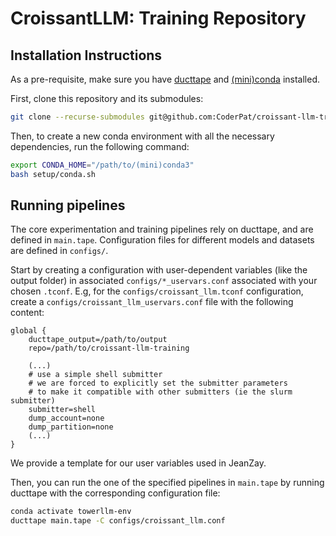 # CroissantLLM: Training Repository

## Installation Instructions

As a pre-requisite, make sure you have [ducttape](https://github.com/CoderPat/ducttape) and [(mini)conda](https://docs.conda.io/en/latest/miniconda.html) installed.

First, clone this repository and its submodules:

```bash
git clone --recurse-submodules git@github.com:CoderPat/croissant-llm-training.git
```

Then, to create a new conda environment with all the necessary dependencies, run the following command:

```bash
export CONDA_HOME="/path/to/(mini)conda3"
bash setup/conda.sh
```

## Running pipelines

The core experimentation and training pipelines rely on ducttape, and are defined in `main.tape`. 
Configuration files for different models and datasets are defined in `configs/`.

Start by creating a configuration with user-dependent variables (like the output folder) in associated `configs/*_uservars.conf` associated with your chosen `.tconf`. E.g, for the `configs/croissant_llm.tconf` configuration, create a `configs/croissant_llm_uservars.conf` file with the following content:
```
global {
    ducttape_output=/path/to/output
    repo=/path/to/croissant-llm-training

    (...)
    # use a simple shell submitter 
    # we are forced to explicitly set the submitter parameters
    # to make it compatible with other submitters (ie the slurm submitter)
    submitter=shell
    dump_account=none
    dump_partition=none
    (...)
}
```

We provide a template for our user variables used in JeanZay.

Then, you can run the one of the specified pipelines in `main.tape` by running ducttape with the corresponding configuration file:

```bash
conda activate towerllm-env
ducttape main.tape -C configs/croissant_llm.conf 
```
